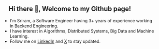 <h2 style="text-align: left; margin-left: 20px;">Hi there 👋, Welcome to my Github page!</h2>
<ul>
  <li>I'm Sriram, a Software Engineer having 3+ years of experience working in Backend Engineering.</li>
  <li>I have interest in Algorithms, Distributed Systems, Big Data and Machine Learning.</li>
  <li>Follow me on <a href="https://www.linkedin.com/in/sriramgadde/">LinkedIn</a> and <a href="https://twitter.com/ImSriramGadde">X</a> to stay updated.</li>
</ul>

